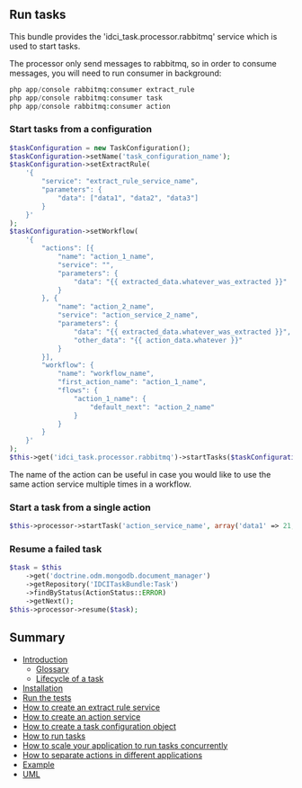 Run tasks
---------

This bundle provides the 'idci_task.processor.rabbitmq' service which is used to start tasks.

The processor only send messages to rabbitmq, so in order to consume messages, you will need to run consumer in background:

```php
php app/console rabbitmq:consumer extract_rule
php app/console rabbitmq:consumer task
php app/console rabbitmq:consumer action
```

### Start tasks from a configuration

```php
$taskConfiguration = new TaskConfiguration();
$taskConfiguration->setName('task_configuration_name');
$taskConfiguration->setExtractRule(
    '{
        "service": "extract_rule_service_name",
        "parameters": {
            "data": ["data1", "data2", "data3"]
        }
    }'
);
$taskConfiguration->setWorkflow(
    '{
        "actions": [{
            "name": "action_1_name",
            "service": "",
            "parameters": {
                "data": "{{ extracted_data.whatever_was_extracted }}"
            }
        }, {
            "name": "action_2_name",
            "service": "action_service_2_name",
            "parameters": {
                "data": "{{ extracted_data.whatever_was_extracted }}",
                "other_data": "{{ action_data.whatever }}"
            }
        }],
        "workflow": {
            "name": "workflow_name",
            "first_action_name": "action_1_name",
            "flows": {
                "action_1_name": {
                    "default_next": "action_2_name"
                }
            }
        }
    }'
);
$this->get('idci_task.processor.rabbitmq')->startTasks($taskConfiguration);
```

The name of the action can be useful in case you would like to use the same action service multiple times in a workflow.

### Start a task from a single action

```php
$this->processor->startTask('action_service_name', array('data1' => 21, 'data2' => 'fake_data'));
```

### Resume a failed task

```php
$task = $this
    ->get('doctrine.odm.mongodb.document_manager')
    ->getRepository('IDCITaskBundle:Task')
    ->findByStatus(ActionStatus::ERROR)
    ->getNext();
$this->processor->resume($task);
```

Summary
-------

- [Introduction](../../README.md#introduction)
    - [Glossary](../../README.md#glossary)
    - [Lifecycle of a task](../../README.md#lifecycle-of-a-task)
- [Installation](../../README.md#installation)
- [Run the tests](../../README.md#run-the-tests)
- [How to create an extract rule service](how_to_create_extract_rule_service.md)
- [How to create an action service](how_to_create_action_service.md)
- [How to create a task configuration object](how_to_create_task_configuration_object.md)
- [How to run tasks](how_to_run_tasks.md)
- [How to scale your application to run tasks concurrently](scalability.md)
- [How to separate actions in different applications](routing.md)
- [Example](example.md)
- [UML](uml.md)
